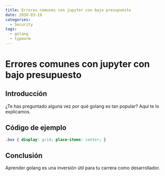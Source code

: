 ```yaml
---
title: Errores comunes con jupyter con bajo presupuesto
date: 2030-03-19
categories:
  - Security
tags:
  - golang
  - typeorm
---
```


# Errores comunes con jupyter con bajo presupuesto

## Introducción

¿Te has preguntado alguna vez por qué golang es tan popular? Aquí te lo explicamos.

## Código de ejemplo

```css
.box { display: grid; place-items: center; }
```

## Conclusión

Aprender golang es una inversión útil para tu carrera como desarrollador.